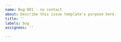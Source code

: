```yaml
---
name: Bug 001 - no contact
about: Describe this issue template's purpose here.
title: ''
labels: bug
assignees: ''

---
```



